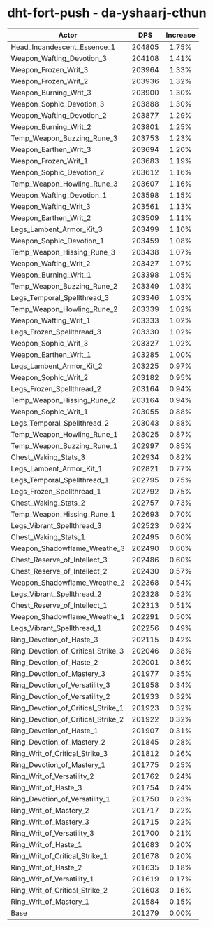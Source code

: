 # dht-fort-push - da-yshaarj-cthun
| Actor | DPS | Increase |
|---|:---:|:---:|
|Head_Incandescent_Essence_1|204805|1.75%|
|Weapon_Wafting_Devotion_3|204108|1.41%|
|Weapon_Frozen_Writ_3|203964|1.33%|
|Weapon_Frozen_Writ_2|203936|1.32%|
|Weapon_Burning_Writ_3|203900|1.30%|
|Weapon_Sophic_Devotion_3|203888|1.30%|
|Weapon_Wafting_Devotion_2|203877|1.29%|
|Weapon_Burning_Writ_2|203801|1.25%|
|Temp_Weapon_Buzzing_Rune_3|203753|1.23%|
|Weapon_Earthen_Writ_3|203694|1.20%|
|Weapon_Frozen_Writ_1|203683|1.19%|
|Weapon_Sophic_Devotion_2|203612|1.16%|
|Temp_Weapon_Howling_Rune_3|203607|1.16%|
|Weapon_Wafting_Devotion_1|203598|1.15%|
|Weapon_Wafting_Writ_3|203561|1.13%|
|Weapon_Earthen_Writ_2|203509|1.11%|
|Legs_Lambent_Armor_Kit_3|203499|1.10%|
|Weapon_Sophic_Devotion_1|203459|1.08%|
|Temp_Weapon_Hissing_Rune_3|203438|1.07%|
|Weapon_Wafting_Writ_2|203427|1.07%|
|Weapon_Burning_Writ_1|203398|1.05%|
|Temp_Weapon_Buzzing_Rune_2|203349|1.03%|
|Legs_Temporal_Spellthread_3|203346|1.03%|
|Temp_Weapon_Howling_Rune_2|203339|1.02%|
|Weapon_Wafting_Writ_1|203333|1.02%|
|Legs_Frozen_Spellthread_3|203330|1.02%|
|Weapon_Sophic_Writ_3|203327|1.02%|
|Weapon_Earthen_Writ_1|203285|1.00%|
|Legs_Lambent_Armor_Kit_2|203225|0.97%|
|Weapon_Sophic_Writ_2|203182|0.95%|
|Legs_Frozen_Spellthread_2|203164|0.94%|
|Temp_Weapon_Hissing_Rune_2|203164|0.94%|
|Weapon_Sophic_Writ_1|203055|0.88%|
|Legs_Temporal_Spellthread_2|203043|0.88%|
|Temp_Weapon_Howling_Rune_1|203025|0.87%|
|Temp_Weapon_Buzzing_Rune_1|202997|0.85%|
|Chest_Waking_Stats_3|202934|0.82%|
|Legs_Lambent_Armor_Kit_1|202821|0.77%|
|Legs_Temporal_Spellthread_1|202795|0.75%|
|Legs_Frozen_Spellthread_1|202792|0.75%|
|Chest_Waking_Stats_2|202757|0.73%|
|Temp_Weapon_Hissing_Rune_1|202693|0.70%|
|Legs_Vibrant_Spellthread_3|202523|0.62%|
|Chest_Waking_Stats_1|202495|0.60%|
|Weapon_Shadowflame_Wreathe_3|202490|0.60%|
|Chest_Reserve_of_Intellect_3|202486|0.60%|
|Chest_Reserve_of_Intellect_2|202430|0.57%|
|Weapon_Shadowflame_Wreathe_2|202368|0.54%|
|Legs_Vibrant_Spellthread_2|202328|0.52%|
|Chest_Reserve_of_Intellect_1|202313|0.51%|
|Weapon_Shadowflame_Wreathe_1|202291|0.50%|
|Legs_Vibrant_Spellthread_1|202256|0.49%|
|Ring_Devotion_of_Haste_3|202115|0.42%|
|Ring_Devotion_of_Critical_Strike_3|202046|0.38%|
|Ring_Devotion_of_Haste_2|202001|0.36%|
|Ring_Devotion_of_Mastery_3|201977|0.35%|
|Ring_Devotion_of_Versatility_3|201958|0.34%|
|Ring_Devotion_of_Versatility_2|201933|0.32%|
|Ring_Devotion_of_Critical_Strike_1|201923|0.32%|
|Ring_Devotion_of_Critical_Strike_2|201922|0.32%|
|Ring_Devotion_of_Haste_1|201907|0.31%|
|Ring_Devotion_of_Mastery_2|201845|0.28%|
|Ring_Writ_of_Critical_Strike_3|201812|0.26%|
|Ring_Devotion_of_Mastery_1|201775|0.25%|
|Ring_Writ_of_Versatility_2|201762|0.24%|
|Ring_Writ_of_Haste_3|201754|0.24%|
|Ring_Devotion_of_Versatility_1|201750|0.23%|
|Ring_Writ_of_Mastery_2|201717|0.22%|
|Ring_Writ_of_Mastery_3|201715|0.22%|
|Ring_Writ_of_Versatility_3|201700|0.21%|
|Ring_Writ_of_Haste_1|201683|0.20%|
|Ring_Writ_of_Critical_Strike_1|201678|0.20%|
|Ring_Writ_of_Haste_2|201635|0.18%|
|Ring_Writ_of_Versatility_1|201619|0.17%|
|Ring_Writ_of_Critical_Strike_2|201603|0.16%|
|Ring_Writ_of_Mastery_1|201584|0.15%|
|Base|201279|0.00%|
